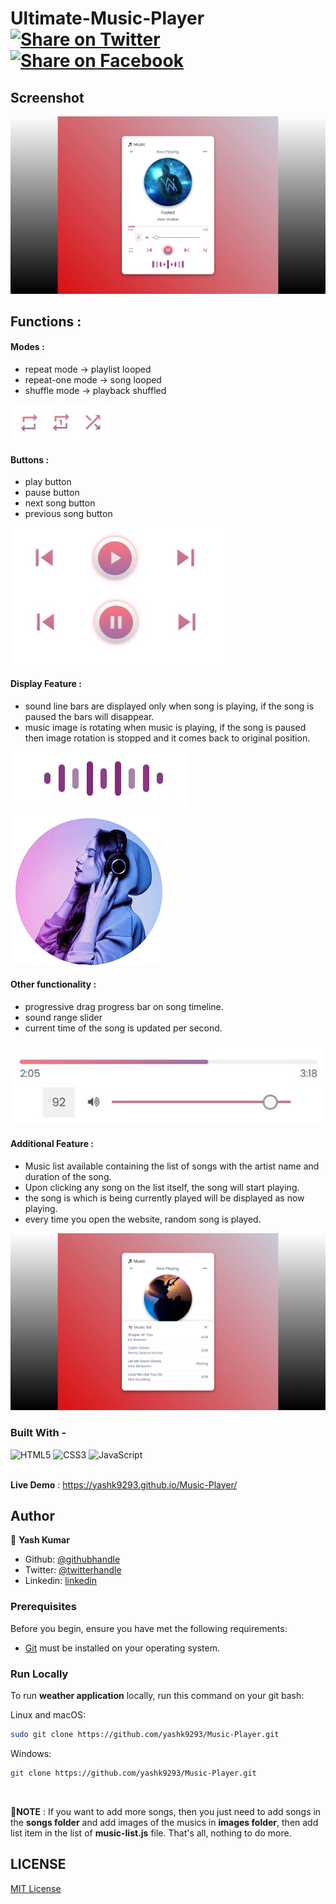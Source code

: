 # Ultimate-Music-Player [![Share on Twitter](https://img.shields.io/twitter/url/http/shields.io.svg?style=social)](https://twitter.com/intent/tweet?text=Turn%20Sublime%20Text%203%20into%20a%20JavaScript%20IDE%20&url=https://github.com/yashk9293/Music-Player&hashtags=javascript,ide,plugin,sublimetext3,editor) [![Share on Facebook](https://img.shields.io/badge/share-facebook-blue.svg?longCache=true&style=flat&colorB=%234267b2)](hhttp://www.facebook.com/sharer.php?u=https://github.com/yashk9293/Music-Player)

## Screenshot
<p>
    <a href="https://youtu.be/lcMNFBXV2d4" target="_blank"><img src="./readme_img/preview.png" alt="music-list"></a>
</p>
 
## Functions :
#### Modes :
- repeat mode -> playlist looped
- repeat-one mode -> song looped
- shuffle mode -> playback shuffled
<p>
    <img src="./readme_img/mode.jpg" alt="mode_img">
</p>

#### Buttons :
- play button
- pause button
- next song button
- previous song button
<p>
    <img src="./readme_img/prev_playpause_next.jpg" alt="prev_playpause_next">
</p>

#### Display Feature :
- sound line bars are displayed only when song is playing, if the song is paused the bars will disappear.
- music image is rotating when music is playing, if the song is paused then image rotation is stopped and it comes back to original position.
<div>
    <img src="./readme_img/sound bars.jpg" alt="prev_play_next" title="sound bars">
    <img src="./readme_img/image-rotation360.gif" alt="rotation360">
</div>

#### Other functionality :
- progressive drag progress bar on song timeline.
- sound range slider
- current time of the song is updated per second.
<p>
    <a href="https://github.com/yashk9293/Music-Player/blob/main/readme_img/drag range slider.jpg"><img src="./readme_img/drag range slider.jpg" alt="slider_img"></a>
</p>

#### Additional Feature :
- Music list available containing the list of songs with the artist name and duration of the song.
- Upon clicking any song on the list itself, the song will start playing.
- the song is which is being currently played will be displayed as now playing.
- every time you open the website, random song is played.
<p>
    <a href="https://github.com/yashk9293/Music-Player/blob/main/readme_img/music-list.png"><img src="./readme_img/music-list.png" alt="music-list"></a>
</p>

### Built With - 
<div>
    <img alt="HTML5" src="https://img.shields.io/badge/-HTML5-E44D26?style=flat&logo=html5&logoColor=white"/>
    <img alt="CSS3" src="https://img.shields.io/badge/-CSS3-2965f1?style=flat&logo=css3&logoColor=white"/>
    <img alt="JavaScript" src="https://img.shields.io/badge/-JavaScript-F0DB4F?style=flat&logo=javascript&logoColor=white"/>
</div>
<br>

**Live Demo** : https://yashk9293.github.io/Music-Player/

## Author

👤 **Yash Kumar**

- Github: [@githubhandle](https://github.com/yashk9293)
- Twitter: [@twitterhandle](https://twitter.com/Yashk_9293)
- Linkedin: [linkedin](https://www.linkedin.com/in/yashk9293/)

### Prerequisites

Before you begin, ensure you have met the following requirements:

* [Git](https://git-scm.com/downloads "Download Git") must be installed on your operating system.

### Run Locally

To run **weather application** locally, run this command on your git bash:

Linux and macOS:

```bash
sudo git clone https://github.com/yashk9293/Music-Player.git
```

Windows:

```bash
git clone https://github.com/yashk9293/Music-Player.git
```
<br>

**📌NOTE** : If you want to add more songs, then you just need to add songs in the **songs folder** and add images of the musics in **images folder**, then add list item in the list of **music-list.js** file. That's all, nothing to do more.

## LICENSE

[MIT License](LICENSE)
